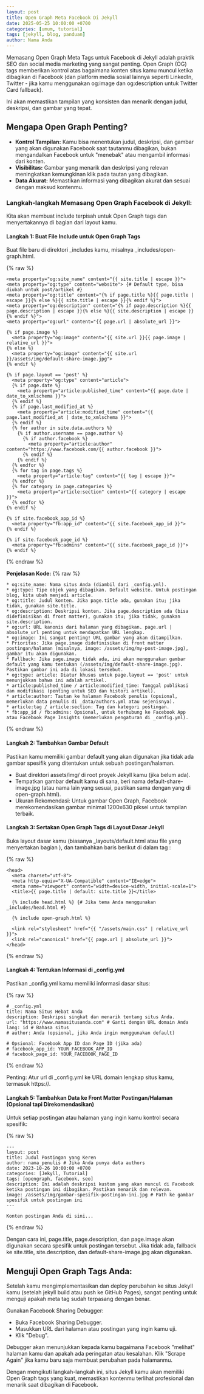 ```yaml
---
layout: post
title: Open Graph Meta Facebook Di Jekyll
date: 2025-05-25 10:00:00 +0700
categories: [umum, tutorial]
tags: [jekyll, blog, panduan]
author: Nama Anda
---
```


Memasang Open Graph Meta Tags untuk Facebook di Jekyll adalah praktik SEO dan social media marketing yang sangat penting. Open Graph (OG) tags memberikan kontrol atas bagaimana konten situs kamu muncul ketika dibagikan di Facebook (dan platform media sosial lainnya seperti LinkedIn, Twitter - jika kamu menggunakan og:image dan og:description untuk Twitter Card fallback).

Ini akan memastikan tampilan yang konsisten dan menarik dengan judul, deskripsi, dan gambar yang tepat.

## Mengapa Open Graph Penting?

* **Kontrol Tampilan:** Kamu bisa menentukan judul, deskripsi, dan gambar yang akan digunakan Facebook saat tautanmu dibagikan, bukan mengandalkan Facebook untuk "menebak" atau mengambil informasi dari konten.
* **Visibilitas:** Gambar yang menarik dan deskripsi yang relevan meningkatkan kemungkinan klik pada tautan yang dibagikan.
* **Data Akurat:** Memastikan informasi yang dibagikan akurat dan sesuai dengan maksud kontenmu.

### Langkah-langkah Memasang Open Graph Facebook di Jekyll:

Kita akan membuat include terpisah untuk Open Graph tags dan menyertakannya di bagian <head> dari layout kamu.

#### Langkah 1: Buat File Include untuk Open Graph Tags

Buat file baru di direktori _includes kamu, misalnya _includes/open-graph.html.

{% raw %}
```
<meta property="og:site_name" content="{{ site.title | escape }}">
<meta property="og:type" content="website"> {# Default type, bisa diubah untuk post/artikel #}
<meta property="og:title" content="{% if page.title %}{{ page.title | escape }}{% else %}{{ site.title | escape }}{% endif %}">
<meta property="og:description" content="{% if page.description %}{{ page.description | escape }}{% else %}{{ site.description | escape }}{% endif %}">
<meta property="og:url" content="{{ page.url | absolute_url }}">

{% if page.image %}
  <meta property="og:image" content="{{ site.url }}{{ page.image | relative_url }}">
{% else %}
  <meta property="og:image" content="{{ site.url }}/assets/img/default-share-image.jpg">
{% endif %}

{% if page.layout == 'post' %}
  <meta property="og:type" content="article">
  {% if page.date %}
    <meta property="article:published_time" content="{{ page.date | date_to_xmlschema }}">
  {% endif %}
  {% if page.last_modified_at %}
    <meta property="article:modified_time" content="{{ page.last_modified_at | date_to_xmlschema }}">
  {% endif %}
  {% for author in site.data.authors %}
    {% if author.username == page.author %}
      {% if author.facebook %}
        <meta property="article:author" content="https://www.facebook.com/{{ author.facebook }}">
      {% endif %}
    {% endif %}
  {% endfor %}
  {% for tag in page.tags %}
    <meta property="article:tag" content="{{ tag | escape }}">
  {% endfor %}
  {% for category in page.categories %}
    <meta property="article:section" content="{{ category | escape }}">
  {% endfor %}
{% endif %}

{% if site.facebook_app_id %}
  <meta property="fb:app_id" content="{{ site.facebook_app_id }}">
{% endif %}

{% if site.facebook_page_id %}
  <meta property="fb:admins" content="{{ site.facebook_page_id }}">
{% endif %}
```
{% endraw %}

**Penjelasan Kode:**
{% raw %}
```
* og:site_name: Nama situs Anda (diambil dari _config.yml).
* og:type: Tipe objek yang dibagikan. Default website. Untuk postingan blog, kita ubah menjadi article.
* og:title: Judul konten. Jika page.title ada, gunakan itu; jika tidak, gunakan site.title.
* og:description: Deskripsi konten. Jika page.description ada (bisa didefinisikan di front matter), gunakan itu; jika tidak, gunakan site.description.
* og:url: URL kanonis dari halaman yang dibagikan. page.url | absolute_url penting untuk mendapatkan URL lengkap.
* og:image: Ini sangat penting! URL gambar yang akan ditampilkan.
* Prioritas: Jika page.image didefinisikan di front matter postingan/halaman (misalnya, image: /assets/img/my-post-image.jpg), gambar itu akan digunakan.
* Fallback: Jika page.image tidak ada, ini akan menggunakan gambar default yang kamu tentukan (/assets/img/default-share-image.jpg). Pastikan gambar ini ada di lokasi tersebut.
* og:type: article: Diatur khusus untuk page.layout == 'post' untuk menunjukkan bahwa ini adalah artikel.
* article:published_time / article:modified_time: Tanggal publikasi dan modifikasi (penting untuk SEO dan histori artikel).
* article:author: Tautan ke halaman Facebook penulis (opsional, memerlukan data penulis di _data/authors.yml atau sejenisnya).
* article:tag / article:section: Tag dan kategori postingan.
* fb:app_id / fb:admins: Opsional, untuk terhubung ke Facebook App atau Facebook Page Insights (memerlukan pengaturan di _config.yml).
```
{% endraw %}

#### Langkah 2: Tambahkan Gambar Default

Pastikan kamu memiliki gambar default yang akan digunakan jika tidak ada gambar spesifik yang ditentukan untuk sebuah postingan/halaman.

* Buat direktori assets/img/ di root proyek Jekyll kamu (jika belum ada).
* Tempatkan gambar default kamu di sana, beri nama default-share-image.jpg (atau nama lain yang sesuai, pastikan sama dengan yang di open-graph.html).
* Ukuran Rekomendasi: Untuk gambar Open Graph, Facebook merekomendasikan gambar minimal 1200x630 piksel untuk tampilan terbaik.

#### Langkah 3: Sertakan Open Graph Tags di Layout Dasar Jekyll

Buka layout dasar kamu (biasanya _layouts/default.html atau file yang menyertakan bagian <head>), dan tambahkan baris berikut di dalam tag <head>:

{% raw %}
```
<head>
  <meta charset="utf-8">
  <meta http-equiv="X-UA-Compatible" content="IE=edge">
  <meta name="viewport" content="width=device-width, initial-scale=1">
  <title>{{ page.title | default: site.title }}</title>

  {% include head.html %} {# Jika tema Anda menggunakan _includes/head.html #}

  {% include open-graph.html %}

  <link rel="stylesheet" href="{{ "/assets/main.css" | relative_url }}">
  <link rel="canonical" href="{{ page.url | absolute_url }}">
</head>
```
{% endraw %}

#### Langkah 4: Tentukan Informasi di _config.yml

Pastikan _config.yml kamu memiliki informasi dasar situs:

{% raw %}
```
# _config.yml
title: Nama Situs Hebat Anda
description: Deskripsi singkat dan menarik tentang situs Anda.
url: "https://www.namasitusanda.com" # Ganti dengan URL domain Anda
lang: id # Bahasa situs
# author: Anda (opsional, jika Anda ingin menggunakan default)

# Opsional: Facebook App ID dan Page ID (jika ada)
# facebook_app_id: YOUR_FACEBOOK_APP_ID
# facebook_page_id: YOUR_FACEBOOK_PAGE_ID
```
{% endraw %}

Penting: Atur url di _config.yml ke URL domain lengkap situs kamu, termasuk https://.

#### Langkah 5: Tambahkan Data ke Front Matter Postingan/Halaman (Opsional tapi Direkomendasikan)

Untuk setiap postingan atau halaman yang ingin kamu kontrol secara spesifik:

{% raw %}
```
---
layout: post
title: Judul Postingan yang Keren
author: nama_penulis # Jika Anda punya data authors
date: 2023-10-26 10:00:00 +0700
categories: [Jekyll, Tutorial]
tags: [opengraph, facebook, seo]
description: Ini adalah deskripsi kustom yang akan muncul di Facebook ketika postingan ini dibagikan. Pastikan menarik dan relevan.
image: /assets/img/gambar-spesifik-postingan-ini.jpg # Path ke gambar spesifik untuk postingan ini
---

Konten postingan Anda di sini...
```
{% endraw %}

Dengan cara ini, page.title, page.description, dan page.image akan digunakan secara spesifik untuk postingan tersebut. Jika tidak ada, fallback ke site.title, site.description, dan default-share-image.jpg akan digunakan.

## Menguji Open Graph Tags Anda:

Setelah kamu mengimplementasikan dan deploy perubahan ke situs Jekyll kamu (setelah jekyll build atau push ke GitHub Pages), sangat penting untuk menguji apakah meta tag sudah terpasang dengan benar.

Gunakan Facebook Sharing Debugger:

* Buka Facebook Sharing Debugger.
* Masukkan URL dari halaman atau postingan yang ingin kamu uji.
* Klik "Debug".

Debugger akan menunjukkan kepada kamu bagaimana Facebook "melihat" halaman kamu dan apakah ada peringatan atau kesalahan. Klik "Scrape Again" jika kamu baru saja membuat perubahan pada halamanmu.

Dengan mengikuti langkah-langkah ini, situs Jekyll kamu akan memiliki Open Graph tags yang kuat, memastikan kontenmu terlihat profesional dan menarik saat dibagikan di Facebook.




